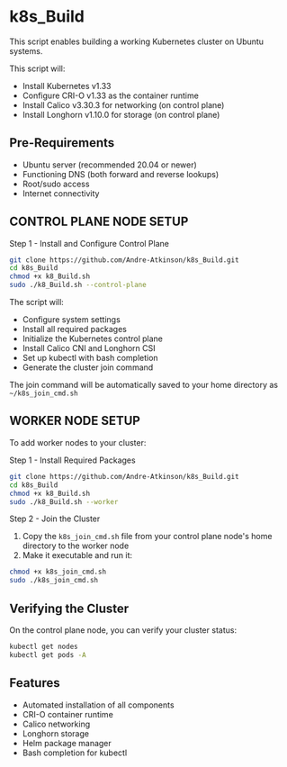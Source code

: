 # k8s_Build
This script enables building a working Kubernetes cluster on Ubuntu systems.

This script will:
- Install Kubernetes v1.33
- Configure CRI-O v1.33 as the container runtime
- Install Calico v3.30.3 for networking (on control plane)
- Install Longhorn v1.10.0 for storage (on control plane)

## Pre-Requirements
- Ubuntu server (recommended 20.04 or newer)
- Functioning DNS (both forward and reverse lookups)
- Root/sudo access
- Internet connectivity

## CONTROL PLANE NODE SETUP
Step 1 - Install and Configure Control Plane
```bash
git clone https://github.com/Andre-Atkinson/k8s_Build.git
cd k8s_Build
chmod +x k8_Build.sh
sudo ./k8_Build.sh --control-plane
```

The script will:
- Configure system settings
- Install all required packages
- Initialize the Kubernetes control plane
- Install Calico CNI and Longhorn CSI
- Set up kubectl with bash completion
- Generate the cluster join command

The join command will be automatically saved to your home directory as `~/k8s_join_cmd.sh`

## WORKER NODE SETUP
To add worker nodes to your cluster:

Step 1 - Install Required Packages
```bash
git clone https://github.com/Andre-Atkinson/k8s_Build.git
cd k8s_Build
chmod +x k8_Build.sh
sudo ./k8_Build.sh --worker
```

Step 2 - Join the Cluster
1. Copy the `k8s_join_cmd.sh` file from your control plane node's home directory to the worker node
2. Make it executable and run it:
```bash
chmod +x k8s_join_cmd.sh
sudo ./k8s_join_cmd.sh
```

## Verifying the Cluster
On the control plane node, you can verify your cluster status:
```bash
kubectl get nodes
kubectl get pods -A
```

## Features
- Automated installation of all components
- CRI-O container runtime
- Calico networking
- Longhorn storage
- Helm package manager
- Bash completion for kubectl 
